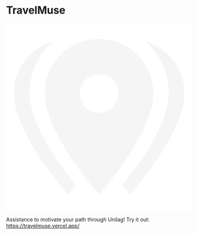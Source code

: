 # TravelMuse

<img src="./Favicon.svg" alt="Location" />

Assistance to motivate your path through Unilag!
Try it out: https://travelmuse.vercel.app/
